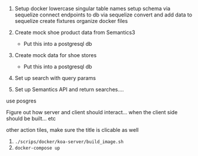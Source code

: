 1. Setup docker
    lowercase singular table names
    setup schema via sequelize
    connect endpoints to db via sequelize
    convert and add data to sequelize
    create fixtures
    organize docker files
2. Create mock shoe product data from Semantics3
    - Put this into a postgresql db
3. Create mock data for shoe stores
    - Put this into a postgresql db


2. Set up search with query params
3. Set up Semantics API and return searches....


use posgres

Figure out how server and client should interact... when the client side should be built... etc

other action tiles, make sure the title is clicable as well


1. `./scrips/docker/koa-server/build_image.sh`
2. `docker-compose up`